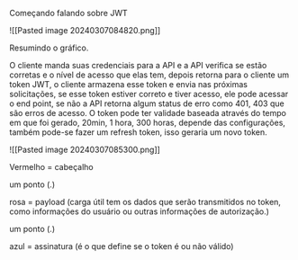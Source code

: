 Começando falando sobre JWT

![[Pasted image 20240307084820.png]]

Resumindo o gráfico.

O cliente manda suas credenciais para a API e a API verifica se estão corretas e o nível de acesso que elas tem, depois retorna para o cliente um token JWT, o cliente armazena esse token e envia nas próximas solicitações, se esse token estiver correto e tiver acesso, ele pode acessar o end point, se não a API retorna algum status de erro como 401, 403 que são erros de acesso. O token pode ter validade baseada através do tempo em que foi gerado, 20min, 1 hora, 300 horas, depende das configurações, também pode-se fazer um refresh token, isso geraria um novo token.

![[Pasted image 20240307085300.png]]

Vermelho = cabeçalho

um ponto (.)

rosa = payload (carga útil tem os dados que serão transmitidos no token, como informações do usuário ou outras informações de autorização.)

um ponto (.)

azul = assinatura (é o que define se o token é ou não válido)